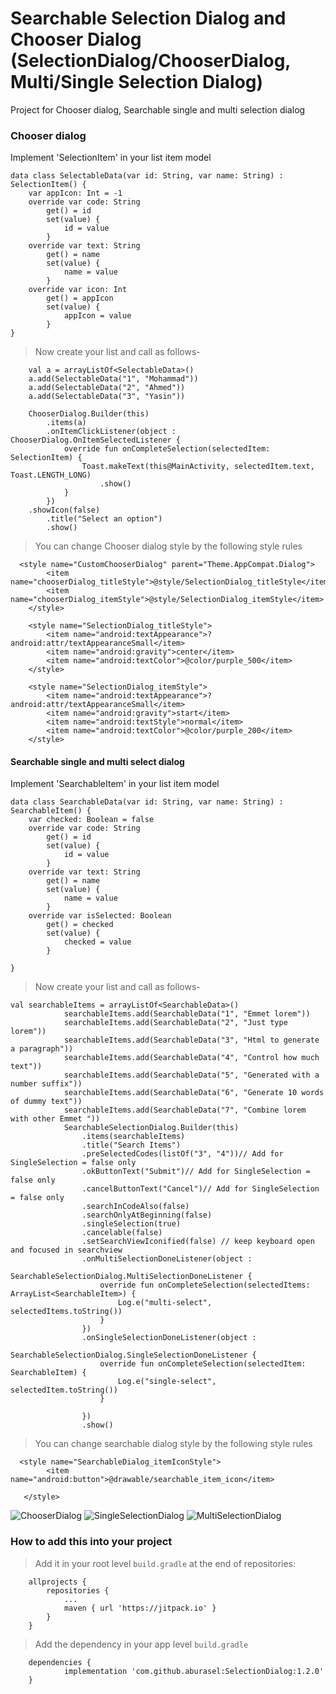 # Searchable Selection Dialog and Chooser Dialog (SelectionDialog/ChooserDialog, Multi/Single Selection Dialog)
Project for Chooser dialog, Searchable single and multi selection dialog

### Chooser dialog
Implement 'SelectionItem' in your list item model

```
data class SelectableData(var id: String, var name: String) : SelectionItem() {
    var appIcon: Int = -1
    override var code: String
        get() = id
        set(value) {
            id = value
        }
    override var text: String
        get() = name
        set(value) {
            name = value
        }
    override var icon: Int
        get() = appIcon
        set(value) {
            appIcon = value
        }
}
```
>Now create your list and call as follows-
```
    val a = arrayListOf<SelectableData>()
    a.add(SelectableData("1", "Mohammad"))
    a.add(SelectableData("2", "Ahmed"))
    a.add(SelectableData("3", "Yasin"))

    ChooserDialog.Builder(this)
        .items(a)
        .onItemClickListener(object : ChooserDialog.OnItemSelectedListener {
            override fun onCompleteSelection(selectedItem: SelectionItem) {
                Toast.makeText(this@MainActivity, selectedItem.text, Toast.LENGTH_LONG)
                    .show()
            }
        })
	.showIcon(false)
        .title("Select an option")
        .show()
```
> You can change Chooser dialog style by the following style rules
```
  <style name="CustomChooserDialog" parent="Theme.AppCompat.Dialog">
        <item name="chooserDialog_titleStyle">@style/SelectionDialog_titleStyle</item>
        <item name="chooserDialog_itemStyle">@style/SelectionDialog_itemStyle</item>
    </style>

    <style name="SelectionDialog_titleStyle">
        <item name="android:textAppearance">?android:attr/textAppearanceSmall</item>
        <item name="android:gravity">center</item>
        <item name="android:textColor">@color/purple_500</item>
    </style>

    <style name="SelectionDialog_itemStyle">
        <item name="android:textAppearance">?android:attr/textAppearanceSmall</item>
        <item name="android:gravity">start</item>
        <item name="android:textStyle">normal</item>
        <item name="android:textColor">@color/purple_200</item>
    </style>
```
#### Searchable single and multi select dialog
Implement 'SearchableItem' in your list item model
```
data class SearchableData(var id: String, var name: String) : SearchableItem() {
    var checked: Boolean = false
    override var code: String
        get() = id
        set(value) {
            id = value
        }
    override var text: String
        get() = name
        set(value) {
            name = value
        }
    override var isSelected: Boolean
        get() = checked
        set(value) {
            checked = value
        }

}
```
>Now create your list and call as follows-
```
val searchableItems = arrayListOf<SearchableData>()
            searchableItems.add(SearchableData("1", "Emmet lorem"))
            searchableItems.add(SearchableData("2", "Just type lorem"))
            searchableItems.add(SearchableData("3", "Html to generate a paragraph"))
            searchableItems.add(SearchableData("4", "Control how much text"))
            searchableItems.add(SearchableData("5", "Generated with a number suffix"))
            searchableItems.add(SearchableData("6", "Generate 10 words of dummy text"))
            searchableItems.add(SearchableData("7", "Combine lorem with other Emmet "))
            SearchableSelectionDialog.Builder(this)
                .items(searchableItems)
                .title("Search Items")
                .preSelectedCodes(listOf("3", "4"))// Add for SingleSelection = false only
                .okButtonText("Submit")// Add for SingleSelection = false only
                .cancelButtonText("Cancel")// Add for SingleSelection = false only
                .searchInCodeAlso(false)
                .searchOnlyAtBeginning(false)
                .singleSelection(true)
                .cancelable(false)
                .setSearchViewIconified(false) // keep keyboard open and focused in searchview
                .onMultiSelectionDoneListener(object :
                    SearchableSelectionDialog.MultiSelectionDoneListener {
                    override fun onCompleteSelection(selectedItems: ArrayList<SearchableItem>) {
                        Log.e("multi-select", selectedItems.toString())
                    }
                })
                .onSingleSelectionDoneListener(object :
                    SearchableSelectionDialog.SingleSelectionDoneListener {
                    override fun onCompleteSelection(selectedItem: SearchableItem) {
                        Log.e("single-select", selectedItem.toString())
                    }

                })
                .show()
```
> You can change searchable dialog style by the following style rules
```
  <style name="SearchableDialog_itemIconStyle">
        <item name="android:button">@drawable/searchable_item_icon</item>

   </style>
```
![ChooserDialog](https://user-images.githubusercontent.com/37567521/174001918-ff764a92-894b-4467-a380-8565170f45a8.png)
![SingleSelectionDialog](https://user-images.githubusercontent.com/37567521/174002002-102d9f2e-9929-4752-9aa5-ebf8a12e97af.png)
![MultiSelectionDialog](https://user-images.githubusercontent.com/37567521/174002021-fbe0776a-26d8-4e18-8f7b-949fc7fa69e8.png)

### How to add this into your project
>Add it in your root level `build.gradle` at the end of repositories:
```
	allprojects {
		repositories {
			...
			maven { url 'https://jitpack.io' }
		}
	}
```
>Add the dependency in your app level `build.gradle`
```
	dependencies {
	        implementation 'com.github.aburasel:SelectionDialog:1.2.0'
	}


```
